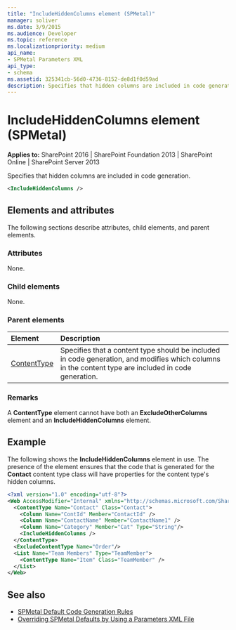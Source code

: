 ```yaml
---
title: "IncludeHiddenColumns element (SPMetal)"
manager: soliver
ms.date: 3/9/2015
ms.audience: Developer
ms.topic: reference
ms.localizationpriority: medium
api_name:
- SPMetal Parameters XML
api_type:
- schema
ms.assetid: 325341cb-56d0-4736-8152-de8d1f0d59ad
description: Specifies that hidden columns are included in code generation.
---
```


# IncludeHiddenColumns element (SPMetal)

**Applies to:** SharePoint 2016 | SharePoint Foundation 2013 | SharePoint Online | SharePoint Server 2013

Specifies that hidden columns are included in code generation.

```XML
<IncludeHiddenColumns />
```

## Elements and attributes

The following sections describe attributes, child elements, and parent elements.

### Attributes

None.

### Child elements

None.

### Parent elements

|**Element**|**Description**|
|:-----|:-----|
|[ContentType](contenttype-spmetal.md) <br/> |Specifies that a content type should be included in code generation, and modifies which columns in the content type are included in code generation.  <br/> |

### Remarks

A **ContentType** element cannot have both an **ExcludeOtherColumns** element and an **IncludeHiddenColumns** element.

## Example

The following shows the **IncludeHiddenColumns** element in use. The presence of the element ensures that the code that is generated for the **Contact** content type class will have properties for the content type's hidden columns.

```XML
<?xml version="1.0" encoding="utf-8"?>
<Web AccessModifier="Internal" xmlns="http://schemas.microsoft.com/SharePoint/2009/spmetal">
  <ContentType Name="Contact" Class="Contact">
    <Column Name="ContId" Member="ContactId" />
    <Column Name="ContactName" Member="ContactName1" />
    <Column Name="Category" Member="Cat" Type="String"/>
    <IncludeHiddenColumns />
  </ContentType>
  <ExcludeContentType Name="Order"/>
  <List Name="Team Members" Type="TeamMember">
    <ContentType Name="Item" Class="TeamMember" />
  </List>
</Web>

```

## See also

- [SPMetal Default Code Generation Rules](https://msdn.microsoft.com/library/873ac65e-425e-40f3-9ef6-753d3cda1436%28Office.15%29.aspx)
- [Overriding SPMetal Defaults by Using a Parameters XML File](https://msdn.microsoft.com/library/209359b2-bd46-47b6-837d-3c0c2005cb19%28Office.15%29.aspx)
